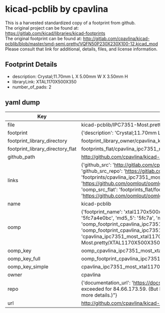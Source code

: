 # kicad-pcblib by cpavlina  
This is a harvested standardized copy of a footprint from github.  
The original project can be found at:  
https://gitlab.com/kicad/libraries/kicad-footprints  
The original footprint can be found at:
http://gitlab.com/cpavlina/kicad-pcblib/blob/master/smd-semi.pretty/VQFN50P230X230X100-12.kicad_mod
Please consult that link for additional, details, files, and license information.  
## Footprint Details
* description: Crystal;11.70mm L X 5.00mm W X 3.50mm H  
* libraryLink: XTAL1170X500X350  
* number_of_pads: 2  
## yaml dump  
| Key | Value |  
| --- | --- |  
| file | kicad-pcblib/IPC7351-Most.pretty/XTAL1170X500X350.kicad_mod |  
| footprint | {'description': 'Crystal;11.70mm L X 5.00mm W X 3.50mm H', 'libraryLink': 'XTAL1170X500X350', 'number_of_pads': 2} |  
| footprint_library_directory | footprint_library_owner/cpavlina_kicad-pcblib |  
| footprint_library_directory_flat | footprints_flat/cpavlina_ipc7351_most_xtal1170x500x350/working |  
| github_path | http://github.com/cpavlina/kicad-pcblib/blob/master/IPC7351-Most.pretty/XTAL1170X500X350.kicad_mod |  
| links | {'github_src': 'http://gitlab.com/cpavlina/kicad-pcblib/blob/master/smd-semi.pretty/VQFN50P230X230X100-12.kicad_mod', 'github_src_repo': 'https://gitlab.com/kicad/libraries/kicad-footprints', 'oomp_bot': 'footprints/cpavlina_ipc7351_most_xtal1170x500x350/working', 'oomp_bot_github': 'https://github.com/oomlout/oomlout_oomp_footprint_bot/tree/main/footprints/cpavlina_ipc7351_most_xtal1170x500x350/working', 'oomp_src_flat': 'footprints_flat/footprints_flat/cpavlina_ipc7351_most_xtal1170x500x350/working', 'oomp_src_flat_github': 'https://github.com/oomlout/oomlout_oomp_footprint_src/tree/main/footprints_flat/cpavlina_ipc7351_most_xtal1170x500x350/working'} |  
| name | kicad-pcblib |  
| oomp | {'footprint_name': 'xtal1170x500x350', 'library_name': 'ipc7351_most', 'md5': '5fc7a4e0bc1f6f415597d015cdc08248', 'md5_10': '5fc7a4e0bc', 'md5_5': '5fc7a', 'md5_6': '5fc7a4', 'oomp_key': 'oomp_cpavlina_ipc7351_most_xtal1170x500x350', 'oomp_key_extra': 'oomp_footprint_cpavlina_ipc7351_most_xtal1170x500x350', 'oomp_key_full': 'oomp_footprint_cpavlina_ipc7351_most_xtal1170x500x350_5fc7a4', 'oomp_key_simple': 'cpavlina_ipc7351_most_xtal1170x500x350', 'original_filename': 'kicad-pcblib/IPC7351-Most.pretty/XTAL1170X500X350.kicad_mod', 'owner_name': 'cpavlina'} |  
| oomp_key | oomp_cpavlina_ipc7351_most_xtal1170x500x350 |  
| oomp_key_full | oomp_footprint_cpavlina_ipc7351_most_xtal1170x500x350 |  
| oomp_key_simple | cpavlina_ipc7351_most_xtal1170x500x350 |  
| owner | cpavlina |  
| repo | {'documentation_url': 'https://docs.github.com/rest/overview/resources-in-the-rest-api#rate-limiting', 'message': "API rate limit exceeded for 84.66.173.59. (But here's the good news: Authenticated requests get a higher rate limit. Check out the documentation for more details.)"} |  
| url | http://github.com/cpavlina/kicad-pcblib |  


